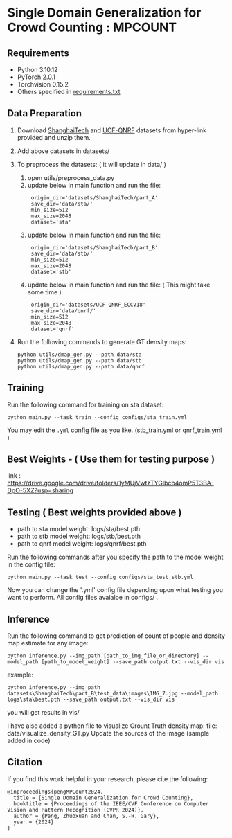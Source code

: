 # Single Domain Generalization for Crowd Counting : MPCOUNT

## Requirements
* Python 3.10.12
* PyTorch 2.0.1
* Torchvision 0.15.2
* Others specified in [requirements.txt](requirements.txt)

## Data Preparation
1. Download [ShanghaiTech](https://www.kaggle.com/datasets/tthien/shanghaitech) and [UCF-QNRF](https://www.crcv.ucf.edu/data/ucf-qnrf/) datasets from hyper-link provided and unzip them.

2. Add above datasets in datasets/ 

3. To preprocess the datasets: ( it will update in data/ )
    1. open utils/preprocess_data.py
    2. update below in main function and run the file:
       ```
        origin_dir='datasets/ShanghaiTech/part_A'
        save_dir='data/sta/'
        min_size=512
        max_size=2048
        dataset='sta'
       ```
    3. update below in main function and run the file:
       ```
        origin_dir='datasets/ShanghaiTech/part_B'
        save_dir='data/stb/'
        min_size=512
        max_size=2048
        dataset='stb'    
       ```
    4. update below in main function and run the file: ( This might take some time )
       ```
        origin_dir='datasets/UCF-QNRF_ECCV18'
        save_dir='data/qnrf/'
        min_size=512
        max_size=2048
        dataset='qnrf'
       ```  
    

4. Run the following commands to generate GT density maps:
    ```
    python utils/dmap_gen.py --path data/sta
    python utils/dmap_gen.py --path data/stb
    python utils/dmap_gen.py --path data/qnrf
    ```

## Training
Run the following command for training on sta dataset:
```
python main.py --task train --config configs/sta_train.yml
```
You may edit the `.yml` config file as you like. (stb_train.yml or qnrf_train.yml )

## Best Weights - ( Use them for testing purpose )
link : https://drive.google.com/drive/folders/1yMUjVwtzTYGlbcb4omP5T3BA-DpO-5XZ?usp=sharing

## Testing ( Best weights provided above )
 + path to sta model weight: logs/sta/best.pth
 + path to stb model weight: logs/stb/best.pth
 + path to qnrf model weight: logs/qnrf/best.pth
   
Run the following commands after you specify the path to the model weight in the config file:

```
python main.py --task test --config configs/sta_test_stb.yml
```
Now you can change the '.yml' config file depending upon what testing you want to perform. All config files avaialbe in configs/ .

## Inference
Run the following command to get prediction of count of people and density map estimate for any image:
```
python inference.py --img_path [path_to_img_file_or_directory] --model_path [path_to_model_weight] --save_path output.txt --vis_dir vis
```
example: 
 ```
python inference.py --img_path datasets\ShanghaiTech\part_B\test_data\images\IMG_7.jpg --model_path logs\sta\best.pth --save_path output.txt --vis_dir vis

```
you will get results in vis/  

I have also added a python file to visualize Grount Truth density map: file: data/visualize_density_GT.py
Update the sources of the image (sample added in code)



## Citation
If you find this work helpful in your research, please cite the following:
```
@inproceedings{pengMPCount2024,
  title = {Single Domain Generalization for Crowd Counting},
  booktitle = {Proceedings of the IEEE/CVF Conference on Computer Vision and Pattern Recognition (CVPR 2024)},
  author = {Peng, Zhuoxuan and Chan, S.-H. Gary},
  year = {2024}
}
```
